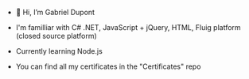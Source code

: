 - 👋 Hi, I’m Gabriel Dupont

- I'm familliar with C# .NET, JavaScript  + jQuery, HTML, Fluig platform (closed source platform)
- Currently learning Node.js
- You can find all my certificates in the "Certificates" repo
